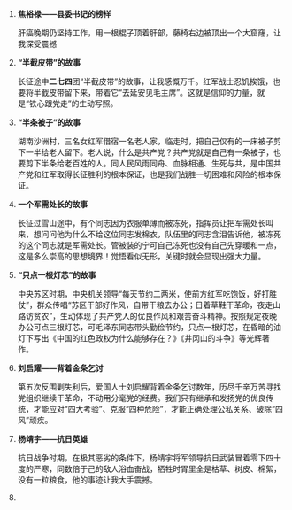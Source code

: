1. **焦裕禄——县委书记的榜样**

   肝癌晚期仍坚持工作，用一根棍子顶着肝部，藤椅右边被顶出一个大窟窿，让我深受震撼

2. **“半截皮带”的故事**

   长征途中**二七四**团“半截皮带”的故事，让我感慨万千。红军战士忍饥挨饿，也要将半截皮带留下来，带着它“去延安见毛主席”。这就是信仰的力量，就是“铁心跟党走”的生动写照。
   
3. **“半条被子”的故事**

   湖南沙洲村，三名女红军借宿一名老人家，临走时，把自己仅有的一床被子剪下一半给老人留下。老人说，什么是共产党？共产党就是自己有一条被子，也要剪下半条给老百姓的人。同人民风雨同舟、血脉相通、生死与共，是中国共产党和红军取得长征胜利的根本保证，也是我们战胜一切困难和风险的根本保证。

4. **一个军需处长的故事**

   长征过雪山途中，有个同志因为衣服单薄而被冻死，指挥员让把军需处长叫来，想问问他为什么不给这位同志发棉衣，队伍里的同志含泪告诉他，被冻死的这个同志就是军需处长。管被装的宁可自己冻死也没有自己先穿暖和一点，这是多么崇高的思想境界！觉悟看似无形，关键时就会显现出强大力量。

5. **“只点一根灯芯”的故事**

   中央苏区时期，中央机关领导“每天节约二两米，使前方红军吃饱饭，好打胜仗”，群众传唱“苏区干部好作风，自带干粮去办公；日着草鞋干革命，夜走山路访贫农”，生动体现了共产党人的优良作风和艰苦奋斗精神。按照规定夜晚办公可点三根灯芯，可毛泽东同志带头勤俭节约，只点一根灯芯，在昏暗的油灯下写出《中国的红色政权为什么能够存在？》《井冈山的斗争》等光辉著作。

6. **刘启耀——背着金条乞讨**

   第五次反围剿失利后，爱国人士刘启耀背着金条乞讨数年，历尽千辛万苦寻找党组织继续干革命，不动用分毫党的经费。我们只有继承和发扬党的优良传统，才能应对“四大考验”、克服“四种危险”，才能正确处理公私关系、破除“四风”顽疾。

7. **杨靖宇——抗日英雄**

   抗日战争时期，在极其恶劣的条件下，杨靖宇将军领导抗日武装冒着零下四十度的严寒，同数倍于己的敌人浴血奋战，牺牲时胃里全是枯草、树皮、棉絮，没有一粒粮食，他的事迹让我大手震撼。

8. 